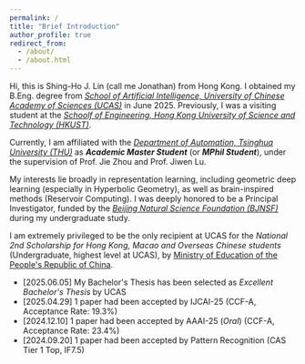 ```yaml
---
permalink: /
title: "Brief Introduction"
author_profile: true
redirect_from: 
  - /about/
  - /about.html
---
```


Hi, this is Shing-Ho J. Lin (call me Jonathan) from Hong Kong. I obtained my B.Eng. degree from [*School of Artificial Intelligence, University of Chinese Academy of Sciences (UCAS)*](https://www.ucas.ac.cn) in June 2025. 
Previously, I was a visiting student at the [*Schoolf of Engineering, Hong Kong University of Science and Technology (HKUST)*](https://seng.hkust.edu.hk/).

Currently, I am affiliated with the [*Department of Automation, Tsinghua University (THU)*](https://www.au.tsinghua.edu.cn/) as ***Academic Master Student*** (or ***MPhil Student***), under the supervision of Prof. Jie Zhou and Prof. Jiwen Lu.

My interests lie broadly in representation learning, including geometric deep learning (especially in Hyperbolic Geometry), as well as brain-inspired methods (Reservoir Computing). 
I was deeply honored to be a Principal Investigator, funded by the [*Beijing Natural Science Foundation (BJNSF)*](https://nsf.kw.beijing.gov.cn/bjnsfweb/) during my undergraduate study.

I am extremely privileged to be the only recipient at UCAS for the *National 2nd Scholarship for Hong Kong, Macao and Overseas Chinese students* (Undergraduate, highest level at UCAS), by [Ministry of Education of the People's Republic of China](https://www.moe.gov.cn).

* [2025.06.05] My Bachelor's Thesis has been selected as *Excellent Bachelor's Thesis* by UCAS
* [2025.04.29] 1 paper had been accepted by IJCAI-25 (CCF-A, Acceptance Rate: 19.3%)
* [2024.12.10] 1 paper had been accepted by AAAI-25 (*Oral*) (CCF-A, Acceptance Rate: 23.4%)
* [2024.09.20] 1 paper had been accepted by Pattern Recognition (CAS Tier 1 Top, IF7.5)

